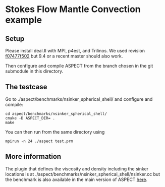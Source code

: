 # Stokes Flow Mantle Convection example

## Setup

Please install deal.II with MPI, p4est, and Trilinos. We used revision [f07477f502](https://github.com/dealii/dealii/commit/f07477f502) but 9.4 or a recent master should also work.

Then configure and compile ASPECT from the branch chosen in the git submodule in this directory.

## The testcase

Go to ./aspect/benchmarks/nsinker_spherical_shell/ and configure and compile:
```
cd aspect/benchmarks/nsinker_spherical_shell/
cmake -D ASPECT_DIR= .
make
```

You can then run from the same directory using
```
mpirun -n 24 ./aspect test.prm
```

## More information

The plugin that defines the viscosity and density including the sinker locations is at ./aspect/benchmarks/nsinker_spherical_shell/nsinker.cc but the benchmark is also available in the main version of ASPECT [here](https://github.com/geodynamics/aspect/tree/main/benchmarks/nsinker_spherical_shell).
